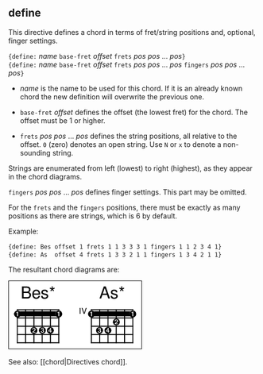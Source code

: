 ## define

This directive defines a chord in terms of fret/string positions and, optional, finger settings.

`{define:` _name_ `base-fret` _offset_ `frets` _pos_ _pos_ … _pos_`}`  
`{define:` _name_ `base-fret` _offset_ `frets` _pos_ _pos_ … _pos_ `fingers` _pos_ _pos_ … _pos_`}`

* _name_ is the name to be used for this chord. If it is an already known chord the new definition will overwrite the previous one.

* `base-fret` _offset_ defines the offset (the lowest fret) for the chord. The offset must be 1 or higher.

* `frets` _pos_ _pos_ … _pos_ defines the string positions, all relative to the offset. `0` (zero) denotes an open string. Use `N` or `x` to denote a non-sounding string.

Strings are enumerated from left (lowest) to right (highest), as they appear in the chord diagrams.

`fingers` _pos_ _pos_ … _pos_ defines finger settings. This part may be omitted.

For the `frets` and the `fingers` positions, there must be exactly as many positions as there are strings, which is 6 by default.

Example:

    {define: Bes offset 1 frets 1 1 3 3 3 1 fingers 1 1 2 3 4 1}
    {define: As  offset 4 frets 1 3 3 2 1 1 fingers 1 3 4 2 1 1}

The resultant chord diagrams are:

![](images/ex_define.png)

See also: [[chord|Directives chord]].
